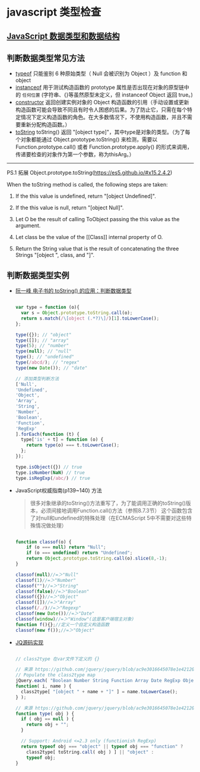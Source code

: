 # javascript 类型检查

## [JavaScript 数据类型和数据结构](https://developer.mozilla.org/zh-CN/docs/Web/JavaScript/Data_structures)

## 判断数据类型常见方法

- [typeof](https://developer.mozilla.org/zh-CN/docs/Web/JavaScript/Reference/Operators/typeof)
  只能鉴别 6 种原始类型（ Null 会被识别为 Object ）及 function 和 object
- [instanceof](https://developer.mozilla.org/zh-CN/docs/Web/JavaScript/Reference/Operators/instanceof)
  用于测试构造函数的 prototype 属性是否出现在对象的原型链中的 `任何位置` (字符串、{}等虽然原型未定义，但 instanceof Object 返回 true。)
- [constructor](https://developer.mozilla.org/zh-CN/docs/Web/JavaScript/Reference/Global_Objects/Object/constructor)
  返回创建实例对象的 Object 构造函数的引用（手动设置或更新构造函数可能会导致不同且有时令人困惑的后果。为了防止它，只需在每个特定情况下定义构造函数的角色。在大多数情况下，不使用构造函数，并且不需要重新分配构造函数。）
- [toString](https://developer.mozilla.org/zh-CN/docs/Web/JavaScript/Reference/Global_Objects/Object/toString)
  toString() 返回 "[object type]"，其中type是对象的类型。（为了每个对象都能通过 Object.prototype.toString() 来检测，需要以 Function.prototype.call() 或者 Function.prototype.apply() 的形式来调用，传递要检查的对象作为第一个参数，称为thisArg。）

---

PS.1 拓展 Object.prototype.toString(https://es5.github.io/#x15.2.4.2)

When the toString method is called, the following steps are taken:

1. If the this value is undefined, return "[object Undefined]".

2. If the this value is null, return "[object Null]".

3. Let O be the result of calling ToObject passing the this value as the argument.

4. Let class be the value of the [[Class]] internal property of O.

5. Return the String value that is the result of concatenating the three Strings "[object ", class, and "]".

## 判断数据类型实例

- [阮一峰 电子书的 toString() 的应用：判断数据类型](https://javascript.ruanyifeng.com/stdlib/object.html#toc9)

  ```js

  var type = function (o){
    var s = Object.prototype.toString.call(o);
    return s.match(/\[object (.*?)\]/)[1].toLowerCase();
  };

  type({}); // "object"
  type([]); // "array"
  type(5); // "number"
  type(null); // "null"
  type(); // "undefined"
  type(/abcd/); // "regex"
  type(new Date()); // "date"

  // 添加类型判断方法
  ['Null',
  'Undefined',
  'Object',
  'Array',
  'String',
  'Number',
  'Boolean',
  'Function',
  'RegExp'
  ].forEach(function (t) {
    type['is' + t] = function (o) {
      return type(o) === t.toLowerCase();
    };
  });

  type.isObject({}) // true
  type.isNumber(NaN) // true
  type.isRegExp(/abc/) // true

  ```

- JavaScript权威指南(p139~140) 方法

  > 很多对象继承的toString()方法重写了，为了能调用正确的toString()版本，必须间接地调用Function.call()方法（参照8.7.3节）
  > 这个函数包含了对null和undefined的特殊处理（在ECMAScript 5中不需要对这些特殊情况做处理）

  ```js

  function classof(o) {
      if (o === null) return "Null";
      if (o === undefined) return "Undefined";
      return Object.prototype.toString.call(o).slice(8,-1);
  }

  classof(null)//=＞"Null"
  classof(1)//=＞"Number"
  classof("")//=＞"String"
  classof(false)//=＞"Boolean"
  classof({})//=＞"Object"
  classof([])//=＞"Array"
  classof(/./)//=＞"Regexp"
  classof(new Date())//=＞"Date"
  classof(window)//=＞"Window"(这是客户端宿主对象)
  function f(){};//定义一个自定义构造函数
  classof(new f());//=＞"Object"

  ```

- [JQ源码实现](https://github.com/jquery/jquery/blob/ac9e3016645078e1e42120822cfb2076151c8cbe/src/core.js)

  ```js
  
  // class2type 在var文件下定义的 {}

  // 来源 https://github.com/jquery/jquery/blob/ac9e3016645078e1e42120822cfb2076151c8cbe/src/core.js#L452
  // Populate the class2type map
  jQuery.each( "Boolean Number String Function Array Date RegExp Object Error Symbol".split( " " ),
  function( i, name ) {
    class2type[ "[object " + name + "]" ] = name.toLowerCase();
  } );

  // 来源 https://github.com/jquery/jquery/blob/ac9e3016645078e1e42120822cfb2076151c8cbe/src/core.js#L269
  function type( obj ) {
    if ( obj == null ) {
      return obj + "";
    }

    // Support: Android <=2.3 only (functionish RegExp)
    return typeof obj === "object" || typeof obj === "function" ?
      class2type[ toString.call( obj ) ] || "object" :
      typeof obj;
  }

  ```
